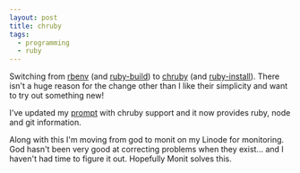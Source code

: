 ```yaml
---
layout: post
title: chruby
tags:
  - programming
  - ruby
---
```


Switching from [rbenv](https://github.com/rbenv/rbenv) (and
[ruby-build](https://github.com/rbenv/ruby-build)) to
[chruby](https://github.com/postmodern/chruby) (and
[ruby-install](https://github.com/postmodern/ruby-install)). There isn't a huge
reason for the change other than I like their simplicity and want to try out
something new!

I've updated my
[prompt](https://github.com/kelsin/configs/blob/master/.bash.d/50.prompt.sh#L82)
with chruby support and it now provides ruby, node and git information.

Along with this I'm moving from god to monit on my Linode for monitoring. God
hasn't been very good at correcting problems when they exist... and I haven't
had time to figure it out. Hopefully Monit solves this.
